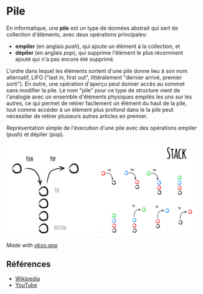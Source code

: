 # Pile

En informatique, une **pile** est un type de données abstrait
qui sert de collection d'éléments, avec deux opérations principales:

* **empiler** (en anglais *push*), qui ajoute un élément à la collection, et
* **dépiler** (en anglais *pop*), qui supprime l'élément le plus récemment
ajouté qui n'a pas encore été supprimé.

L'ordre dans lequel les éléments sortent d'une pile donne
lieu à son nom alternatif, LIFO ("last in, first out",
littéralement "dernier arrivé, premier sorti"). En outre,
une opération d'aperçu peut donner accès au sommet sans
modifier la pile. Le nom "pile" pour ce type de structure
vient de l'analogie avec un ensemble d'éléments physiques empilés
les uns sur les autres, ce qui permet de retirer facilement un
élément du haut de la pile, tout comme accéder à un élément plus
profond dans le la pile peut nécessiter de retirer plusieurs
autres articles en premier.

Représentation simple de l'éxecution d'une pile avec des opérations empiler (push) et dépiler (pop).

![Stack](./images/stack.jpeg)

*Made with [okso.app](https://okso.app)*

## Références

- [Wikipedia](https://fr.wikipedia.org/wiki/Pile_(informatique))
- [YouTube](https://www.youtube.com/watch?v=wjI1WNcIntg&list=PLLXdhg_r2hKA7DPDsunoDZ-Z769jWn4R8&index=3&)
